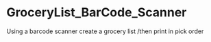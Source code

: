 # GroceryList_BarCode_Scanner
Using a barcode scanner create a grocery list /then print in pick order
